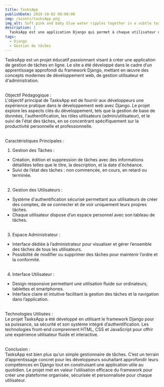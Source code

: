 ```yaml
---
title: TasksApp
publishDate: 2019-10-02 00:00:00
img: /assets/tasksApp.png
img_alt: Soft pink and baby blue water ripples together in a subtle texture.
description: |
  TasksApp est une application Django qui permet à chaque utilisateur de gérer ses tâches personnelles avec un suivi d'état et un accès administrateur.
tags:
  - Django
  - Gestion de tâches
---
```


<!DOCTYPE html>
<html lang="fr">
  <head>
    <meta charset="UTF-8">
    <meta name="viewport" content="width=device-width, initial-scale=1.0">
    <title>Déroulement du Projet : TasksApp - Application de Gestion de Tâches</title>
  </head>
  <body>

TasksApp est un projet éducatif passionnant visant à créer une application de gestion de tâches en ligne. Le site a été développé dans le cadre d’un apprentissage approfondi du framework Django, mettant en œuvre des concepts modernes de développement web, de gestion utilisateur et d'administration. <br><br>

Objectif Pédagogique :  
L'objectif principal de TasksApp est de fournir aux développeurs une expérience pratique dans le développement web avec Django. Le projet explore les aspects clés du développement, tels que la gestion de base de données, l'authentification, les rôles utilisateurs (admin/utilisateur), et le suivi de l'état des tâches, en se concentrant spécifiquement sur la productivité personnelle et professionnelle. <br><br>

Caractéristiques Principales :

1. Gestion des Tâches :<br>

- Création, édition et suppression de tâches avec des informations détaillées telles que le titre, la description, et la date d'échéance.<br>
- Suivi de l’état des tâches : non commencée, en cours, en retard ou terminée.<br><br>

2. Gestion des Utilisateurs :<br>

- Système d'authentification sécurisé permettant aux utilisateurs de créer des comptes, de se connecter et de voir uniquement leurs propres tâches.<br>
- Chaque utilisateur dispose d’un espace personnel avec son tableau de tâches.<br><br>

3. Espace Administrateur :<br>

- Interface dédiée à l’administrateur pour visualiser et gérer l’ensemble des tâches de tous les utilisateurs.<br>
- Possibilité de modifier ou supprimer des tâches pour maintenir l’ordre et la conformité.<br><br>

4. Interface Utilisateur :<br>

- Design responsive permettant une utilisation fluide sur ordinateurs, tablettes et smartphones.<br>
- Interface claire et intuitive facilitant la gestion des tâches et la navigation dans l’application.<br><br>

Technologies Utilisées :  
Le projet TasksApp a été développé en utilisant le framework Django pour sa puissance, sa sécurité et son système intégré d’authentification. Les technologies front-end comprennent HTML, CSS et JavaScript pour offrir une expérience utilisateur fluide et interactive. <br><br>

Conclusion :  
TasksApp est bien plus qu’un simple gestionnaire de tâches. C’est un terrain d’apprentissage concret pour les développeurs souhaitant approfondir leurs compétences en Django tout en construisant une application utile au quotidien. Le projet met en valeur l’utilisation efficace du framework pour créer une plateforme organisée, sécurisée et personnalisée pour chaque utilisateur. <br>

  </body>
</html>
